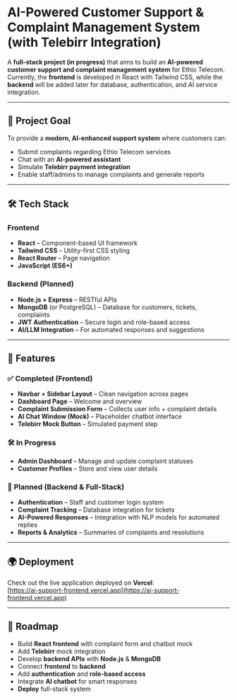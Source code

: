 # AI-Powered Customer Support & Complaint Management System (with Telebirr Integration)

A **full-stack project (in progress)** that aims to build an **AI-powered customer support and complaint management system** for Ethio Telecom.  
Currently, the **frontend** is developed in React with Tailwind CSS, while the **backend** will be added later for database, authentication, and AI service integration.  

---

## 🎯 Project Goal
To provide a **modern, AI-enhanced support system** where customers can:  
- Submit complaints regarding Ethio Telecom services  
- Chat with an **AI-powered assistant**  
- Simulate **Telebirr payment integration**  
- Enable staff/admins to manage complaints and generate reports  

---

## 🛠 Tech Stack

### Frontend
- **React** – Component-based UI framework  
- **Tailwind CSS** – Utility-first CSS styling  
- **React Router** – Page navigation  
- **JavaScript (ES6+)**  

### Backend (Planned)
- **Node.js + Express** – RESTful APIs  
- **MongoDB** (or PostgreSQL) – Database for customers, tickets, complaints  
- **JWT Authentication** – Secure login and role-based access  
- **AI/LLM Integration** – For automated responses and suggestions  

---

## 🚀 Features

### ✅ Completed (Frontend)
- **Navbar + Sidebar Layout** – Clean navigation across pages  
- **Dashboard Page** – Welcome and overview  
- **Complaint Submission Form** – Collects user info + complaint details  
- **AI Chat Window (Mock)** – Placeholder chatbot interface  
- **Telebirr Mock Button** – Simulated payment step  

### 🛠 In Progress
- **Admin Dashboard** – Manage and update complaint statuses  
- **Customer Profiles** – Store and view user details  

### 🔮 Planned (Backend & Full-Stack)
- **Authentication** – Staff and customer login system  
- **Complaint Tracking** – Database integration for tickets  
- **AI-Powered Responses** – Integration with NLP models for automated replies  
- **Reports & Analytics** – Summaries of complaints and resolutions  

---

## 🌍 Deployment
Check out the live application deployed on **Vercel**:  
[https://ai-support-frontend.vercel.app](https://ai-support-frontend.vercel.app)


---

## 📌 Roadmap

-  Build **React frontend** with complaint form and chatbot mock  
-  Add **Telebirr** mock integration  
-  Develop **backend APIs** with **Node.js** & **MongoDB**  
-  Connect **frontend** to **backend**  
-  Add **authentication** and **role-based access**  
-  Integrate **AI chatbot** for smart responses  
-  **Deploy** full-stack system
















